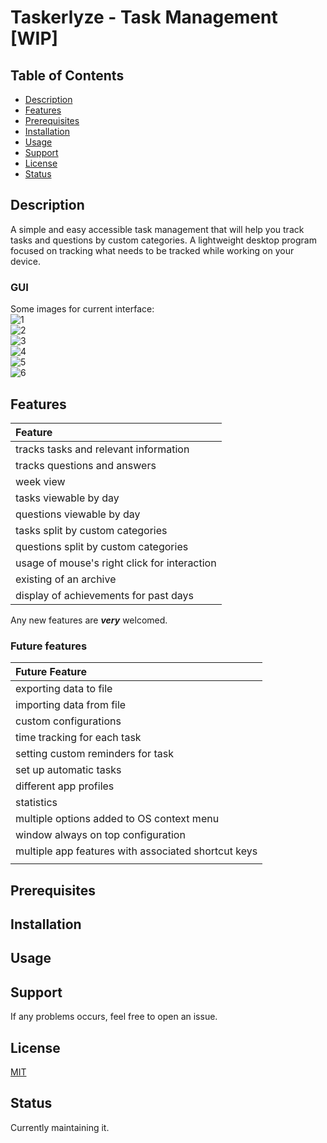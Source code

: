 # Taskerlyze - Task Management [WIP]

## Table of Contents

- [Description](#description)
- [Features](#features)
- [Prerequisites](#prerequisites)
- [Installation](#installation)
- [Usage](#usage)
- [Support](#support)
- [License](#license)
- [Status](#status)

<a name="description"></a>
## Description

A simple and easy accessible task management that will help you track tasks and questions by custom categories. A lightweight desktop program focused on tracking what needs to be tracked while working on your device.

### GUI

Some images for current interface:<br>
![1](https://github.com/zaytiri/taskerlyze/blob/main/readme-images/1.png)<br>
![2](https://github.com/zaytiri/taskerlyze/blob/main/readme-images/2.png)<br>
![3](https://github.com/zaytiri/taskerlyze/blob/main/readme-images/3.png)<br>
![4](https://github.com/zaytiri/taskerlyze/blob/main/readme-images/4.png)<br>
![5](https://github.com/zaytiri/taskerlyze/blob/main/readme-images/5.png)<br>
![6](https://github.com/zaytiri/taskerlyze/blob/main/readme-images/6.png)<br>

<a name="features"></a>
## Features

| Feature                                                                              |
|:-------------------------------------------------------------------------------------|
| tracks tasks and relevant information                                    |
| tracks questions and answers                                    |
| week view                                    |
| tasks viewable by day                                    |
| questions viewable by day                                    |
| tasks split by custom categories                                    |
| questions split by custom categories                                    |
| usage of mouse's right click for interaction                           |
| existing of an archive                                  |
| display of achievements for past days                                  |



Any new features are **_very_** welcomed.

### Future features

| Future Feature                                                                              |
|:-------------------------------------------------------------------------------------|
| exporting data to file                                    |
| importing data from file                        |
| custom configurations                              |
| time tracking for each task                              |
| setting custom reminders for task                              |
| set up automatic tasks                                    |
| different app profiles                             |
| statistics                             |
| multiple options added to OS context menu                             |
| window always on top configuration                             |
| multiple app features with associated shortcut keys                             |
|                              |

<a name="prerequisites"></a>
## Prerequisites

<a name="installation"></a>
## Installation

<a name="usage"></a>
## Usage

<a name="support"></a>
## Support

If any problems occurs, feel free to open an issue.

<a name="license"></a>
## License

[MIT](https://choosealicense.com/licenses/mit/)

<a name="status"></a>
## Status

Currently maintaining it.